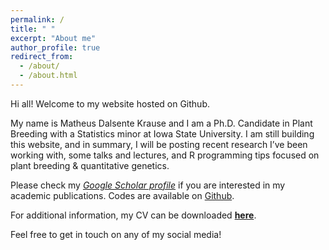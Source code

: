 ```yaml
---
permalink: /
title: " "
excerpt: "About me"
author_profile: true
redirect_from: 
  - /about/
  - /about.html
---
```


Hi all! Welcome to my website hosted on Github. 

My name is Matheus Dalsente Krause and I am a Ph.D. Candidate in Plant Breeding with a Statistics minor at Iowa State University. I am still building this website, and in summary, I will be posting recent research I’ve been working with, some talks and lectures, and R programming tips focused on plant breeding & quantitative genetics.

Please check my *[Google Scholar profile](https://scholar.google.com/citations?user=SFA-axUAAAAJ&hl=en)* if you are interested in my academic publications. Codes are available on [Github](https://github.com/mdkrause).

For additional information, my CV can be downloaded **[here](https://raw.githubusercontent.com/mdkrause/cvLatex/main/mdkrause_cv_openfont.pdf)**.

Feel free to get in touch on any of my social media!
